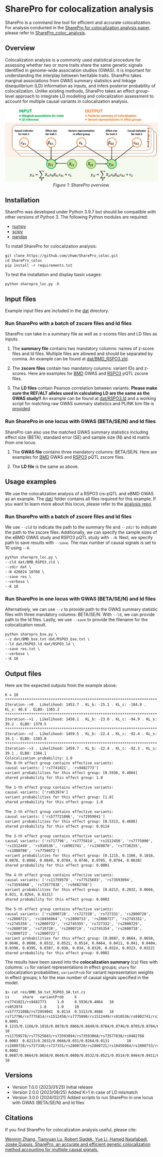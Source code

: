 # SharePro for colocalization analysis

SharePro is a command line tool for efficient and accurate colocalization. For analysis conducted in the [SharePro for colocalization analysis paper](https://doi.org/10.1101/2023.07.24.550431), please refer to [SharePro_coloc_analysis](https://github.com/zhwm/sharepro_coloc_analysis).

## Overview 

Colocalization analysis is a commonly used statistical procedure for assessing whether two or more traits share the same genetic signals identified in genome-wide association studies (GWAS). It is important for understanding the interplay between heritable traits.
SharePro takes marginal associations from GWAS summary statistics and linkage disequilibrium (LD) information as inputs, and infers posterior probability of colocalization. Unlike existing methods, SharePro takes an effect group-level approach to integrate LD modelling and colocalization assessment to account for multiple causal variants in colocalization analysis.

<p align="center">
  <img src="doc/SharePro_loc.png" alt="example image">
  <br>
  <em>Figure 1: SharePro overview.</em>
</p>

## Installation

SharePro was developed under Python 3.9.7 but should be compatible with other versions of Python 3. The following Python modules are required:

* [numpy](http://www.numpy.org/)
* [scipy](http://www.scipy.org/)
* [pandas](https://pandas.pydata.org/getpandas.html)

To install SharePro for colocalization analysis:

```
git clone https://github.com/zhwm/SharePro_coloc.git
cd SharePro_coloc
pip install -r requirements.txt 
``` 

To test the installation and display basic usages:
```
python sharepro_loc.py -h
```

## Input files

Example input files are included in the [dat](dat/) directory.

### Run SharePro with a batch of zscore files and ld files

SharePro can take in a summary file as well as z-scores files and LD files as inputs.

1. The **summary file** contains two mandatory columns: names of z-score files and ld files. Multiple files are allowed and should be separated by comma. An example can be found at [dat/BMD_RSPO3.zld](dat/BMD_RSPO3.zld).

2. The **zscore files** contain two mandatory columns: variant IDs and z-scores. Here are examples for [BMD](dat/BMD_SH.txt) GWAS and [RSPO3](dat/RSPO3_SH.txt) pQTL zscore files.

3. The **LD files** contain Pearson correlation between variants. **Please make sure the REF/ALT alleles used in calculating LD are the same as the GWAS study!!** An example can be found at [dat/RSPO3.ld](dat/RSPO3.ld) and a working script for matching raw GWAS summary statistics and PLINK bim file is [provided](match_bim_ss.py).

### Run SharePro in one locus with GWAS (BETA/SE/N) and ld files

SharePro can also use the matched GWAS summary statistics including effect size (BETA), standard error (SE) and sample size (N) and ld matrix from one locus. 

1. The **GWAS file** contains three mandatory columns: BETA/SE/N. Here are examples for [BMD](dat/BMD_bse.txt) GWAS and [RSPO3](dat/RSPO3_bse.txt) pQTL zscore files.

2. The **LD file** is the same as above.


## Usage examples

We use the colocalization analysis of a RSPO3 cis-pQTL and eBMD GWAS as an example. The [dat/](dat/) folder contains all files required for this example.
If you want to learn more about this locus, please refer to the [analysis repo](https://github.com/zhwm/SharePro_coloc_analysis/tree/main/dat).

### Run SharePro with a batch of zscore files and ld files

We use `--zld` to indicate the path to the summary file and `--zdir` to indicate the path to the zscore files.
Additionally, we can specify the sample sizes of the eBMD GWAS study and RSPO3 pQTL study with `--N`.
Next, we specify path to save results with `--save`. The max number of causal signals is set to 10 using `--K`.

```
python sharepro_loc.py \
--zld dat/BMD_RSPO3.zld \
--zdir dat \
--N 426824 10708 \
--save res \
--verbose \
--K 10
```

### Run SharePro in one locus with GWAS (BETA/SE/N) and ld files

Alternatively, we can use `--z` to provide path to the GWAS summary statistic files with three mandatory columns: BETA/SE/N. With `--ld`, we can provide path to the ld files. Lastly, we use `--save` to provide the filename for the colocalization result.

```
python sharepro_bse.py \
--z dat/BMD_bse.txt dat/RSPO3_bse.txt \
--ld dat/RSPO3.ld dat/RSPO3.ld \
--save res.txt \
--verbose \
--K 10
```

## Output files

Here are the expected outputs from the example above:

```
K = 10
**********************************************************************
Iteration-->0 . Likelihood: 1453.7 . KL_b: -25.1 . KL_c: -104.0 . KL_s: 40.6 . ELBO: 1365.2
**********************************************************************
Iteration-->1 . Likelihood: 1458.1 . KL_b: -23.0 . KL_c: -94.9 . KL_s: 39.2 . ELBO: 1379.5
**********************************************************************
Iteration-->2 . Likelihood: 1459.5 . KL_b: -22.4 . KL_c: -92.4 . KL_s: 39.1 . ELBO: 1383.8
**********************************************************************
Iteration-->3 . Likelihood: 1459.7 . KL_b: -22.4 . KL_c: -92.3 . KL_s: 39.1 . ELBO: 1384.1
Colocalization probability: 1.0
The 0-th effect group contains effective variants:
causal variants: ['rs7741021', 'rs9482773']
variant probabilities for this effect group: [0.5936, 0.4064]
shared probability for this effect group: 1.0

The 1-th effect group contains effective variants:
causal variants: ['rs853974']
variant probabilities for this effect group: [1.0]
shared probability for this effect group: 1.0

The 2-th effect group contains effective variants:
causal variants: ['rs577721086', 'rs72959041']
variant probabilities for this effect group: [0.5313, 0.4686]
shared probability for this effect group: 0.0114

The 3-th effect group contains effective variants:
causal variants: ['rs717796', 'rs7775814', 'rs1512450', 'rs7775090', 'rs1512449', 'rs910536', 'rs6902741', 'rs1569870', 'rs7738255', 'rs1080708', 'rs7756072']
variant probabilities for this effect group: [0.1215, 0.1166, 0.1016, 0.0878, 0.0866, 0.0849, 0.0784, 0.0746, 0.0705, 0.0704, 0.0638]
shared probability for this effect group: 0.0001

The 4-th effect group contains effective variants:
causal variants: ['rs11759578', 'rs77525683', 'rs73593094', 'rs73593068', 'rs73577838', 'rs9482768']
variant probabilities for this effect group: [0.6213, 0.2032, 0.0666, 0.031, 0.0264, 0.0131]
shared probability for this effect group: 0.0003

The 5-th effect group contains effective variants:
causal variants: ['rs2800728', 'rs727330', 'rs727331', 'rs2800720', 'rs2800721', 'rs10456964', 'rs2800733', 'rs2800727', 'rs2745351', 'rs2745356', 'rs2800732', 'rs2745355', 'rs727332', 'rs2800729', 'rs2800730', 'rs719728', 'rs2800719', 'rs2745354', 'rs2800718', 'rs2800723', 'rs2800722']
variant probabilities for this effect group: [0.0687, 0.0664, 0.0658, 0.0646, 0.0608, 0.0532, 0.0521, 0.0514, 0.0464, 0.0411, 0.041, 0.0404, 0.0398, 0.0395, 0.0387, 0.038, 0.034, 0.0328, 0.0324, 0.0323, 0.0322]
shared probability for this effect group: 0.0002
```

The results have been saved into the **colocalization summary** (cs) files with columns:
`cs` for variant representations in effect groups; 
`share` for colocalization probabilities;
`variantProb` for variant representation weights in effect groups;
`k` for the max number of causal signals specified in the model.

```
$> cat res/BMD_SH.txt_RSPO3_SH.txt.cs 
cs      share   variantProb     k
rs7741021/rs9482773     1.0     0.5936/0.4064   10
rs853974        1.0     1.0     10
rs577721086/rs72959041  0.0114  0.5313/0.4686   10
rs717796/rs7775814/rs1512450/rs7775090/rs1512449/rs910536/rs6902741/rs1569870/rs7738255/rs1080708/rs7756072     0.0001  0.1215/0.1166/0.1016/0.0878/0.0866/0.0849/0.0784/0.0746/0.0705/0.0704/0.0638      10
rs11759578/rs77525683/rs73593094/rs73593068/rs73577838/rs9482768        0.0003  0.6213/0.2032/0.0666/0.031/0.0264/0.0131        10
rs2800728/rs727330/rs727331/rs2800720/rs2800721/rs10456964/rs2800733/rs2800727/rs2745351/rs2745356/rs2800732/rs2745355/rs727332/rs2800729/rs2800730/rs719728/rs2800719/rs2745354/rs2800718/rs2800723/rs2800722    0.0002  0.0687/0.0664/0.0658/0.0646/0.0608/0.0532/0.0521/0.0514/0.0464/0.0411/0.041/0.0404/0.0398/0.0395/0.0387/0.038/0.034/0.0328/0.0324/0.0323/0.0322   10
```

## Versions
* Version 1.0.0 (2023/01/25) Initial release
* Version 2.0.0 (2023/08/25) Added K=1 in case of LD mismatch
* Version 3.0.0 (2024/02/21) Added scripts to run SharePro in one locus with GWAS (BETA/SE/N) and ld files

## Citations

If you find SharePro for colocalization analysis useful, please cite:

[Wenmin Zhang, Tianyuan Lu, Robert Sladek, Yue Li, Hamed Najafabadi, Josée Dupuis. SharePro: an accurate and efficient genetic colocalization method accounting for multiple causal signals.](https://doi.org/10.1101/2023.07.24.550431)